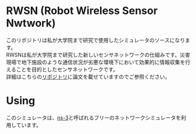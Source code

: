 # RWSN (Robot Wireless Sensor Nwtwork)
このリポジトリは私が大学院まで研究で使用したシミュレータのソースになります。  
RWSNは私が大学院まで研究した新しいセンサネットワークの仕組みです。災害現場で地下施設のような通信状況が劣悪な環境下において効果的に情報収集を行えることを目的としたセンサネットワークです。  
詳細はこちらの[リポジトリ](https://github.com/bata-kawa3/the-paper)に論文を載せていますのでご参照ください。

# Using
このシミュレータは、[ns-3](https://www.nsnam.org/)と呼ばれるフリーのネットワークシミュレータを利用しています。
